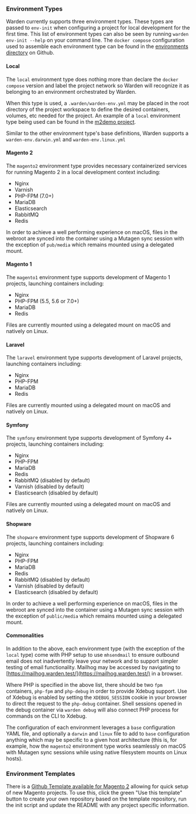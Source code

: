 ### Environment Types

Warden currently supports three environment types. These types are passed to `env-init` when configuring a project for local development for the first time. This list of environment types can also be seen by running `warden env-init --help` on your command line. The `docker compose` configuration used to assemble each environment type can be found in the [environments directory](https://github.com/davidalger/warden/tree/master/environments) on Github.

#### Local

The `local` environment type does nothing more than declare the `docker compose` version and label the project network so Warden will recognize it as belonging to an environment orchestrated by Warden.

When this type is used, a `.warden/warden-env.yml` may be placed in the root directory of the project workspace to define the desired containers, volumes, etc needed for the project. An example of a `local` environment type being used can be found in the [m2demo project](https://github.com/davidalger/m2demo).

Similar to the other environment type's base definitions, Warden supports a `warden-env.darwin.yml` and `warden-env.linux.yml`

#### Magento 2

The `magento2` environment type provides necessary containerized services for running Magento 2 in a local development context including:

* Nginx
* Varnish
* PHP-FPM (7.0+)
* MariaDB
* Elasticsearch
* RabbitMQ
* Redis

In order to achieve a well performing experience on macOS, files in the webroot are synced into the container using a Mutagen sync session with the exception of `pub/media` which remains mounted using a delegated mount.

#### Magento 1

The `magento1` environment type supports development of Magento 1 projects, launching containers including:

* Nginx
* PHP-FPM (5.5, 5.6 or 7.0+)
* MariaDB
* Redis

Files are currently mounted using a delegated mount on macOS and natively on Linux.

#### Laravel

The `laravel` environment type supports development of Laravel projects, launching containers including:

* Nginx
* PHP-FPM
* MariaDB
* Redis

Files are currently mounted using a delegated mount on macOS and natively on Linux.

#### Symfony

The `symfony` environment type supports development of Symfony 4+ projects, launching containers including:

* Nginx
* PHP-FPM
* MariaDB
* Redis
* RabbitMQ (disabled by default)
* Varnish (disabled by default)
* Elasticsearch (disabled by default)

Files are currently mounted using a delegated mount on macOS and natively on Linux.

#### Shopware

The `shopware` environment type supports development of Shopware 6 projects, launching containers including:

* Nginx
* PHP-FPM
* MariaDB
* Redis
* RabbitMQ (disabled by default)
* Varnish (disabled by default)
* Elasticsearch (disabled by default)

In order to achieve a well performing experience on macOS, files in the webroot are synced into the container using a Mutagen sync session with the exception of `public/media` which remains mounted using a delegated mount.

#### Commonalities

In addition to the above, each environment type (with the exception of the `local` type) come with PHP setup to use `mhsendmail` to ensure outbound email does not inadvertently leave your network and to support simpler testing of email functionality. Mailhog may be accessed by navigating to [https://mailhog.warden.test/](https://mailhog.warden.test/) in a browser.

Where PHP is specified in the above list, there should be two `fpm` containers, `php-fpm` and `php-debug` in order to provide Xdebug support. Use of Xdebug is enabled by setting the `XDEBUG_SESSION` cookie in your browser to direct the request to the `php-debug` container. Shell sessions opened in the debug container via `warden debug` will also connect PHP process for commands on the CLI to Xdebug.

The configuration of each environment leverages a `base` configuration YAML file, and optionally a `darwin` and `linux` file to add to `base` configuration anything which may be specific to a given host architecture (this is, for example, how the `magento2` environment type works seamlessly on macOS with Mutagen sync sessions while using native filesystem mounts on Linux hosts).

### Environment Templates

There is a [Github Template available for Magento 2](https://github.com/davidalger/warden-env-magento2) allowing for quick setup of new Magento projects. To use this, click the green "Use this template" button to create your own repository based on the template repository, run the init script and update the README with any project specific information.
